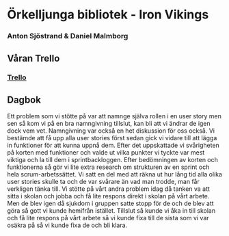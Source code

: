 # Örkelljunga bibliotek - Iron Vikings
### Anton Sjöstrand & Daniel Malmborg


## Våran Trello

### [Trello](https://trello.com/b/vMdYu8fw/ironvikings)


## Dagbok

Ett problem som vi stötte på var att namnge själva rollen i en user story men sen så kom vi på en bra namngivning tillslut, kan bli att vi ändrar de igen dock vem vet.
Namngivning var också en het diskussion för oss också.
Vi bestämde att få upp alla user stories först sedan gick vi vidare till att lägga in funktioner för att kunna uppnå dem. Efter det uppskattade vi svårigheten på korten med funktioner och valde ut vilka punkter vi tyckte var mest viktiga och la till dem i sprintbackloggen. 
Efter bedömningen av korten och funktionerna så gör vi lite extra research om strukturen av en sprint och hela scrum-arbetssättet. 
Vi satt en del med att räkna ut hur lång tid alla olika user stories skulle ta och de var svårare än vad man trodde, man får verkligen tänka till.
Vi stötte på vårt andra problem idag då tanken va att sitta i skolan och jobba och få lite respons direkt i skolan på vårt arbete. 
Men de blev igen då sjukdom i gruppen satte stopp för de och de blev att göra så gott vi kunde hemifrån istället.
Tillslut så kunde vi åka in till skolan och få lite respons på vårt arbete så vi kunde fixa till de sista som vi var osäkra på så vi kunde fixa de och bli klara.





